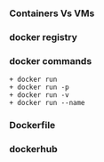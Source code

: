 ### Containers Vs VMs

### docker registry 

### docker commands 
    + docker run 
    + docker run -p 
    + docker run -v
    + docker run --name 

### Dockerfile

### dockerhub